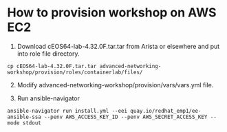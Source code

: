 # How to provision workshop on AWS EC2
1. Download cEOS64-lab-4.32.0F.tar.tar from Arista or elsewhere and put into role file directory.
```
cp cEOS64-lab-4.32.0F.tar.tar advanced-networking-workshop/provision/roles/containerlab/files/
```

2. Modify advanced-networking-workshop/provision/vars/vars.yml file.

3. Run ansible-navigator
```
ansible-navigator run install.yml --eei quay.io/redhat_emp1/ee-ansible-ssa --penv AWS_ACCESS_KEY_ID --penv AWS_SECRET_ACCESS_KEY --mode stdout
```
